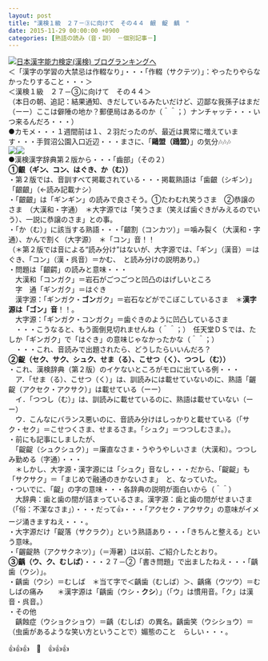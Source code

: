 ```yaml
---
layout: post
title: "漢検１級　２７－③に向けて　その４４　齦　齪　齲　"
date: 2015-11-29 00:00:00 +0900
categories: [熟語の読み（音・訓）　－個別記事－]
---
```


[![](/syuusyuu9701/assets/images/漢検１級-２７－③に向けて-その４４-齦-齪-齲--br_c_3028_1.gif)](http://blog.with2.net/link.php?1659096:3028 "日本漢字能力検定(漢検) ブログランキングへ")[日本漢字能力検定(漢検) ブログランキングへ](http://blog.with2.net/link.php?1659096:3028)  
＜「漢字の学習の大禁忌は作輟なり」・・・「作輟（サクテツ）」：やったりやらなかったりすること・・・＞  
＜漢検１級　２７－③に向けて　その４４＞  
（本日の朝、追記：結果通知、きだしているみたいだけど、辺鄙な我孫子はまだ（ーー）ここは僻陲の地か？郵便局はあるのか（＾＾；）ナンチャッテ・・・いつ来るんだろ・・・）   
●カモメ・・・１週間前は１、２羽だったのが、最近は異常に増えています・・・手賀沼公園入口近辺・・・まさに、「**鷗盟（鴎盟）**」の気分🎶🎶🎶  
![](/syuusyuu9701/assets/images/漢検１級-２７－③に向けて-その４４-齦-齪-齲--cf1c86b5cbacdd7d6c8d128edf58c708.jpg)![](/syuusyuu9701/assets/images/漢検１級-２７－③に向けて-その４４-齦-齪-齲--90a6d623952047649fa3bf8ab893d57b.jpg)  
●漢検漢字辞典第２版から・・・「齒部」（その２）  
**①齦（ギン、コン、はぐき、か（む））**  
・第２版では、音訓すべて掲載されている・・・掲載熟語は「歯齦（シギン）」「齦齦」（←読み記載ナシ）  
・「齦齦」は「ギンギン」の読みで良さそう。①たわむれ笑うさま　②恭譲のさま　（大漢和・字通）　＊大字源では「笑うさま（笑えば歯ぐきがみえるのでいう）、一説に恭譲のさま」との事。  
・「か（む）」に該当する熟語・・・「齦割（コンカツ）」＝噛み裂く（大漢和・字通）、かんで割く（大字源）　＊「コン」音！！  
（＊第２版では音による“読み分け”はないが、大字源では、「ギン」（漢音）＝はぐき、「コン」（漢・呉音）＝かむ、　と読み分けの説明あり。）  
・問題は「齦齶」の読みと意味・・・  
　大漢和「コンガク」＝岩石がごつごつと凹凸のはげしいところ  
　字　通「ギンガク」＝はぐき  
　漢字源：「ギンガク・**ゴン**ガク」＝岩石などがでこぼこしているさま　＊**漢字源は「ゴン」音**！！。  
　大字源：「ギンガク・コンガク」＝歯ぐきのように凹凸しているさま  
　・・・こうなると、もう面倒見切れませんね（＾＾；）　任天堂ＤＳでは、たしか「ギンガク」で「はぐき」の意味じゃなかったかな（＾＾；）  
　・・・これ、音読みで出題されたら、どうしたらいいんだろ？  
**②齪（セク、サク、シュク、せま（る）、こせつ（く）、つつし（む））**  
・これ、漢検辞典（第２版）のイケないところがモロに出ている例・・・  
　ア．「せま（る）、こせつ（く）」は、訓読みには載せていないのに、熟語「齷齪（アクセク・アクサク）」は載せている（ーー）  
　イ．「つつし（む）」は、訓読みに載せているのに、熟語は載せていない（ーー）  
　ウ．こんなにバランス悪いのに、音読み分けはしっかりと載せている（「サク・セク」＝こせつくさま、せまるさま。「シュク」＝つつしむさま。）。  
・前にも記事にしましたが、  
　「齪齪（シュクシュク）」＝廉直なさま・うやうやしいさま（大漢和）。つつしみ勤める（字通）・・・  
　＊しかし、大字源・漢字源には「シュク」音なし・・・だから、「齪齪」も「サクサク」＝「まじめで融通のきかないさま」　と、なっていた。  
・ついでに、「齪」の字の意味・・・各辞典の説明が面白いから（＾＾）  
　大辞典：歯と歯の間が詰まっているさま。漢字源：歯と歯の間がせまいさま（「俗：不潔なさま」）・・・だって👍・・・「アクセク・アクサク」の意味がイメージ涌きますねえ・・・。  
・大字源だけ「齪落（サクラク）」という熟語あり・・・「きちんと整える」という意味。  
・「齷齪熱（アクサクネツ）」（＝溽暑）は以前、ご紹介したとおり。  
**③齲（ウ、ク、むしば）**・・・２７－②「書き問題」で出ましたねえ・・・「齲歯（ウシ）」。  
・齲歯（ウシ）＝むしば　＊当て字で＜齲歯（むしば）＞、齲痛（ウツウ）＝むしばの痛み　　＊漢字源は「齲歯（ウシ・**クシ**）」（「ウ」は慣用音。「ク」は漢音・呉音。）  
・その他  
　齲蝕症（ウショクショウ）＝齲（むしば）の異名。齲歯笑（ウシショウ）＝（虫歯があるような笑い方ということで）媚態のこと　らしい・・・。  
  
👍👍👍　🐑　👍👍👍  